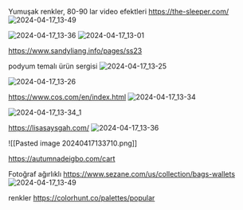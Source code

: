 
Yumuşak renkler, 80-90 lar video efektleri 
https://the-sleeper.com/
![2024-04-17_13-49](https://github.com/Blourvim/website-examples/assets/71990861/7a75eaf8-c6c3-4a22-89e6-477e8fe1d598)

![2024-04-17_13-36](https://github.com/Blourvim/website-examples/assets/71990861/03b71efd-6ad8-4c92-9b0b-6a27aff0d761)
![2024-04-17_13-01](https://github.com/Blourvim/website-examples/assets/71990861/5c4062b0-c70b-47db-9d4f-d5149bbf69bf)


https://www.sandyliang.info/pages/ss23

podyum temalı ürün sergisi
![2024-04-17_13-25](https://github.com/Blourvim/website-examples/assets/71990861/9e801fa9-9076-4dcf-8b6c-1f7e90b78a39)

![2024-04-17_13-26](https://github.com/Blourvim/website-examples/assets/71990861/231b3e05-c2b4-4164-8a2b-0ead4ca05ec1)

https://www.cos.com/en/index.html
![2024-04-17_13-34](https://github.com/Blourvim/website-examples/assets/71990861/7ff24916-5e4a-4c11-bcb7-54a307e53c9f)

![2024-04-17_13-34_1](https://github.com/Blourvim/website-examples/assets/71990861/0185f0a0-77d4-4ebd-80bf-61d9ae45e66c)


https://lisasaysgah.com/
![2024-04-17_13-36](https://github.com/Blourvim/website-examples/assets/71990861/bfa9bfc0-2535-4f9a-aff6-cdab65795729)



![[Pasted image 20240417133710.png]]

https://autumnadeigbo.com/cart


Fotoğraf ağırlıklı
https://www.sezane.com/us/collection/bags-wallets
![2024-04-17_13-49](https://github.com/Blourvim/website-examples/assets/71990861/742b93e6-3ae9-40c4-a9ae-0009312cc926)



renkler 
https://colorhunt.co/palettes/popular

